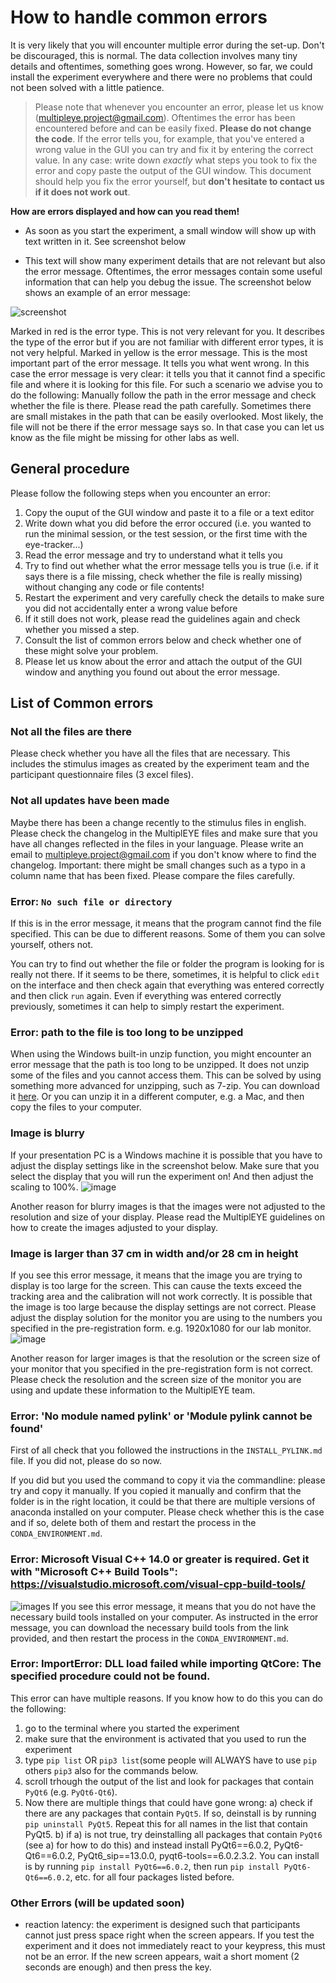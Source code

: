 # How to handle common errors
It is very likely that you will encounter multiple error during the set-up. Don't be discouraged, this is normal. The data collection involves many tiny details and oftentimes, something goes wrong. 
However, so far, we could install the experiment everywhere and there were no problems that could not been solved with a little patience. 

> Please note that whenever you encounter an error, please let us know ([multipleye.project@gmail.com](mailto:multipleye.project@gmail.com)).
> Oftentimes the error has been encountered before and can be easily fixed. **Please do not change the code**. If the error
> tells you, for example, that you've entered a wrong value in the GUI you can try and fix it by entering the correct value.
> In any case: write down _exactly_ what steps you took to fix the error and copy paste the output of the GUI window. This document should
> help you fix the error yourself, but **don't hesitate to contact us if it does not work out**. 

**How are errors displayed and how can you read them!**
- As soon as you start the experiment, a small window will show up with text written in it. See screenshot below

- This text will show many experiment details that are not relevant but also the error message. Oftentimes, the error
messages contain some useful information that can help you debug the issue. The screenshot below shows an example of an error message:

![screenshot](../images/example_error_message.png) 

Marked in red is the error type. This is not very relevant for you. It describes the type of the error but if you are 
not familiar with different error types, it is not very helpful.
Marked in yellow is the error message. This is the most important part of the error message. It tells you what went wrong.
In this case the error message is very clear: it tells you that it cannot find a specific file and where it is looking for this file.
For such a scenario we advise you to do the following: Manually follow the path in the error message and check whether the file is there. 
Please read the path carefully. Sometimes there are small mistakes in the path that can be easily overlooked.
Most likely, the file will not be there if the error message says so. In that case you can let us know as the file might
be missing for other labs as well. 

## General procedure
Please follow the following steps when you encounter an error:
1. Copy the ouput of the GUI window and paste it to a file or a text editor
2. Write down what you did before the error occured (i.e. you wanted to run the minimal session, or the test session, or the first time with the eye-tracker...)
3. Read the error message and try to understand what it tells you
4. Try to find out whether what the error message tells you is true (i.e. if it says there is a file missing, 
check whether the file is really missing) without changing any code or file contents!
5. Restart the experiment and very carefully check the details to make sure you did not accidentally enter a wrong value before
6. If it still does not work, please read the guidelines again and check whether you missed a step.
7. Consult the list of common errors below and check whether one of these might solve your problem.
8. Please let us know about the error and attach the output of the GUI window and anything you found out about the error message.

## List of Common errors

### Not all the files are there
Please check whether you have all the files that are necessary. This includes the stimulus images as created by the 
experiment team and the participant questionnaire files (3 excel files).

### Not all updates have been made
Maybe there has been a change recently to the stimulus files in english. Please check the changelog in the MultiplEYE files
and make sure that you have all changes reflected in the files in your language. Please write an email to 
[multipleye.project@gmail.com](mailto:multipleye.project@gmail.com) if you don't know where
to find the changelog.
Important: there might be small changes such as a typo in a column name that has been fixed. Please compare the files carefully.

### Error: `No such file or directory`
If this is in the error message, it means that the program cannot find the file specified. This can be due to different reasons.
Some of them you can solve yourself, others not.

You can try to find out whether the file or folder the program is looking for is really not there.
If it seems to be there, sometimes, it is helpful to click `edit` on the interface and then check again that everything was entered correctly and then
click `run` again. Even if everything was entered correctly previously, sometimes it can help to simply restart the experiment.

### Error: path to the file is too long to be unzipped
When using the Windows built-in unzip function, you might encounter an error message that the path is too long to be unzipped. It does not unzip some of the files and you cannot access them.
This can be solved by using something more advanced for unzipping, such as 7-zip. You can download it [here](https://www.7-zip.org/).
Or you can unzip it in a different computer, e.g. a Mac, and then copy the files to your computer.

### Image is blurry
If your presentation PC is a Windows machine it is possible that you have to adjust the display settings like in the screenshot below.
Make sure that you select the display that you will run the experiment on! And then adjust the scaling to 100%. 
![image](../images/Windows_display_setting.png)

Another reason for blurry images is that the images were not adjusted to the resolution and size of your display.
Please read the MultiplEYE guidelines on how to create the images adjusted to your display.

### Image is larger than 37 cm in width and/or 28 cm in height

If you see this error message, it means that the image you are trying to display is too large for the screen. This can cause the texts exceed the tracking area and the calibration will not work correctly.
It is possible that the image is too large because the display settings are not correct. Please adjust the display solution for the monitor you are using to the numbers you specified in the pre-registration form. e.g. 1920x1080 for our lab monitor.
![image](../images/Windows_display_setting_2.png)

Another reason for larger images is that the resolution or the screen size of your monitor that you specified in the pre-registration form is not correct. Please check the resolution and the screen size of the monitor you are using and update these information to the MultiplEYE team.


### Error: 'No module named pylink' or 'Module pylink cannot be found'
First of all check that you followed the instructions in the `INSTALL_PYLINK.md` file. If you did not, please do so now.

If you did but you used the command to copy it via the commandline: please try and copy it manually.
If you copied it manually and confirm that the folder is in the right location, it could be that there are multiple versions
of anaconda installed on your computer. Please check whether this is the case and if so, delete both of them and 
restart the process in the `CONDA_ENVIRONMENT.md`.

### Error: Microsoft Visual C++ 14.0 or greater is required. Get it with "Microsoft C++ Build Tools": https://visualstudio.microsoft.com/visual-cpp-build-tools/
![images](../images/visual_c++_error.png)
If you see this error message, it means that you do not have the necessary build tools installed on your computer. 
As instructed in the error message, you can download the necessary build tools from the link provided, and then restart the process in the `CONDA_ENVIRONMENT.md`.

### Error: ImportError: DLL load failed while importing QtCore: The specified procedure could not be found.
This error can have multiple reasons. If you know how to do this you can do the following:
1. go to the terminal where you started the experiment
2. make sure that the environment is activated that you used to run the experiment
3. type `pip list` OR `pip3 list`(some people will ALWAYS have to use `pip` others `pip3` also for the commands below.
4. scroll trhough the output of the list and look for packages that contain `PyQt6` (e.g. `PyQt6-Qt6`).
5. Now there are multiple things that could have gone wrong:
   a) check if there are any packages that contain `PyQt5`. If so, deinstall is by running `pip uninstall PyQt5`. Repeat this for all names in the list that contain PyQt5.
   b) if a) is not true, try deinstalling all packages that contain `PyQt6` (see a) for how to do this) and instead install PyQt6==6.0.2, PyQt6-Qt6==6.0.2, PyQt6_sip==13.0.0, pyqt6-tools==6.0.2.3.2. You can install is by running
   `pip install PyQt6==6.0.2`, then run `pip install PyQt6-Qt6==6.0.2`, etc. for all four packages listed before.

### Other Errors (will be updated soon)
- reaction latency: the experiment is designed such that participants cannot just press space right when the screen appears.
If you test the experiment and it does not immediately react to your keypress, this must not be an error. If the new screen appears, wait a short moment
  (2 seconds are enough) and then press the key. 

